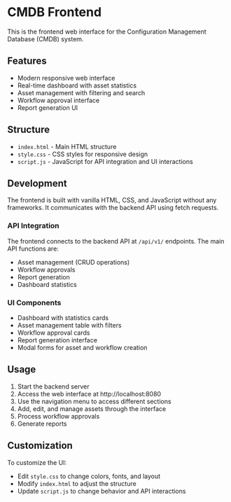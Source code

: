 # CMDB Frontend

This is the frontend web interface for the Configuration Management Database (CMDB) system.

## Features

- Modern responsive web interface
- Real-time dashboard with asset statistics
- Asset management with filtering and search
- Workflow approval interface
- Report generation UI

## Structure

- `index.html` - Main HTML structure
- `style.css` - CSS styles for responsive design
- `script.js` - JavaScript for API integration and UI interactions

## Development

The frontend is built with vanilla HTML, CSS, and JavaScript without any frameworks. It communicates with the backend API using fetch requests.

### API Integration

The frontend connects to the backend API at `/api/v1/` endpoints. The main API functions are:

- Asset management (CRUD operations)
- Workflow approvals
- Report generation
- Dashboard statistics

### UI Components

- Dashboard with statistics cards
- Asset management table with filters
- Workflow approval cards
- Report generation interface
- Modal forms for asset and workflow creation

## Usage

1. Start the backend server
2. Access the web interface at http://localhost:8080
3. Use the navigation menu to access different sections
4. Add, edit, and manage assets through the interface
5. Process workflow approvals
6. Generate reports

## Customization

To customize the UI:

- Edit `style.css` to change colors, fonts, and layout
- Modify `index.html` to adjust the structure
- Update `script.js` to change behavior and API interactions